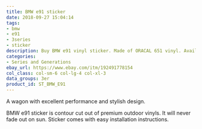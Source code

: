 ```yaml
---
title: BMW e91 sticker
date: 2018-09-27 15:04:14
tags:
- bmw
- e91
- 3series
- sticker
description: Buy BMW e91 vinyl sticker. Made of ORACAL 651 vinyl. Available in different colors.
categories:
- Series and Generations
ebay_url: https://www.ebay.com/itm/192491778154
col_class: col-sm-6 col-lg-4 col-xl-3
data_groups: 3er
product_id: ST_BMW_E91
---
```


A wagon with excellent performance and stylish design.

<!-- more -->
<!-- {% asset_img content-image bmw-e91-touring-vinyl-sticker.jpg 'BMW e91 vinyl wagon touring sticker"BMW e91 vinyl wagon touring sticker"' %} -->

BMW e91 sticker is contour cut out of premium outdoor vinyls. It will never fade out on sun. Sticker comes with easy installation instructions. 

